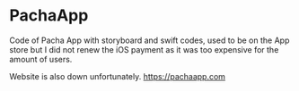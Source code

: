 # PachaApp
Code of Pacha App with storyboard and swift codes, used to be on the App store but I did not renew the iOS payment as it was too expensive for the amount of users.

Website is also down unfortunately. https://pachaapp.com
